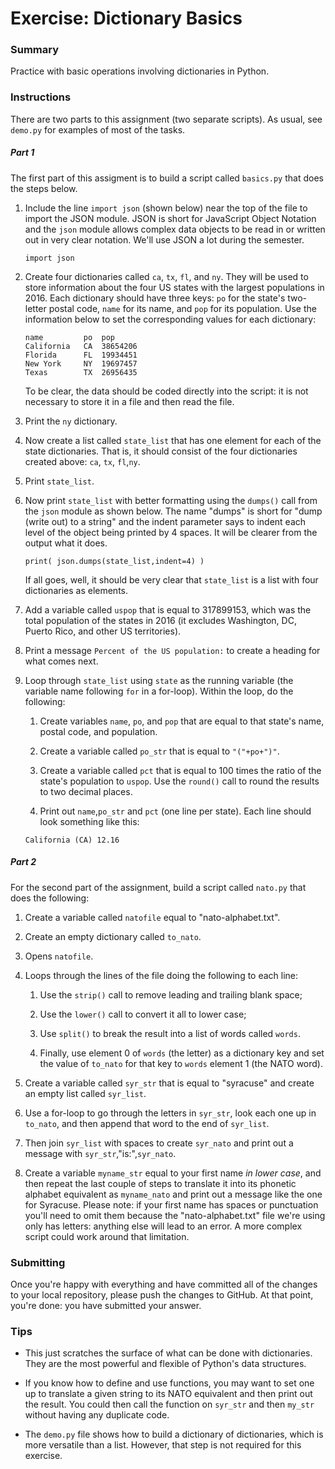 # Exercise: Dictionary Basics

### Summary

Practice with basic operations involving dictionaries in Python.

### Instructions

There are two parts to this assignment (two separate scripts). As usual, see
`demo.py` for examples of most of the tasks.

##### Part 1

The first part of this assigment is to build a script called `basics.py`
that does the steps below.

1. Include the line `import json` (shown below) near the top of the file to
import the JSON module. JSON is short for JavaScript Object Notation and the
`json` module allows complex data objects to be read in or written out
in very clear notation. We'll use JSON a lot during the semester.
    ```
    import json
    ```
1. Create four dictionaries called `ca`, `tx`, `fl`, and `ny`. They
will be used to store information about the four US states with the largest
populations in 2016. Each dictionary should have three keys: `po` for the
state's two-letter postal code, `name` for its name, and `pop` for its
population. Use the information below to set the corresponding values for
each dictionary:
    ```
    name         po  pop
    California   CA  38654206
    Florida      FL  19934451
    New York     NY  19697457
    Texas        TX  26956435
    ```
    To be clear, the data should be coded directly into the script: it is
    not necessary to store it in a file and then read the file.

1. Print the `ny` dictionary.

1. Now create a list called `state_list` that has one element for each of the
state dictionaries. That is, it should consist of the four dictionaries created
above: `ca`, `tx`, `fl`,`ny`.

1. Print `state_list`.

1. Now print `state_list` with better formatting using the `dumps()` call
from the `json` module as shown below. The name "dumps" is short for "dump (write
out) to a string" and the indent parameter says to indent each level of the
object being printed by 4 spaces. It will be clearer from the output what it
does.
    ```
    print( json.dumps(state_list,indent=4) )
    ```
    If all goes, well, it should be very clear that `state_list` is a list
    with four dictionaries as elements.

1. Add a variable called `uspop` that is equal to 317899153, which was the
total population of the states in 2016 (it excludes Washington, DC,
Puerto Rico, and other US territories).

1. Print a message `Percent of the US population:` to create a heading
for what comes next.

1. Loop through `state_list` using `state` as the running variable (the
variable name following `for` in a for-loop). Within the loop, do the
following:
    1. Create variables `name`, `po`, and `pop` that are equal to that
    state's name, postal code, and population.

    1. Create a variable called `po_str` that is equal to `"("+po+")"`.

    1. Create a variable called `pct` that is equal to 100 times the ratio 
    of the state's population to `uspop`. Use the `round()` call to
    round the results to two decimal places.

    1. Print out `name`,`po_str` and `pct` (one line per state). Each line should look something like this:
    ```
    California (CA) 12.16
    ```

##### Part 2

For the second part of the assignment, build a script called `nato.py`
that does the following:

1. Create a variable called `natofile` equal to "nato-alphabet.txt".

1. Create an empty dictionary called `to_nato`.

1. Opens `natofile`.

1. Loops through the lines of the file doing the following to each line:
    1. Use the `strip()` call to remove leading and trailing blank space;

    1. Use the `lower()` call to convert it all to lower case;

    1. Use `split()` to break the result into a list of words called `words`.

    1. Finally, use element 0 of `words` (the letter) as a dictionary key and
    set the value of `to_nato` for that key to `words` element 1 (the NATO
      word).

1. Create a variable called `syr_str` that is equal to "syracuse" and
create an empty list called `syr_list`.

1. Use a for-loop to go through the letters in `syr_str`, look each one
up in `to_nato`, and then append that word to the end of `syr_list`.

1. Then join `syr_list` with spaces to create `syr_nato` and print out a
message with `syr_str`,"is:",`syr_nato`.

1. Create a variable `myname_str` equal to your first name *in lower case*, and
then repeat the last couple of steps to translate it into its phonetic
alphabet equivalent as `myname_nato` and print out a message like the
one for Syracuse. Please note: if your first name has spaces or punctuation
you'll need to omit them because the "nato-alphabet.txt" file we're using 
only has letters: anything else will lead to an error. A more complex 
script could work around that limitation.

### Submitting

Once you're happy with everything and have committed all of the changes to
your local repository, please push the changes to GitHub. At that point,
you're done: you have submitted your answer.

### Tips

+ This just scratches the surface of what can be done with dictionaries.
They are the most powerful and flexible of Python's data structures.

+ If you know how to define and use functions, you may want to set one
up to translate a given string to its NATO equivalent and then print
out the result. You could then call the function on `syr_str` and then
`my_str` without having any duplicate code.

+ The `demo.py` file shows how to build a dictionary of dictionaries, which
is more versatile than a list. However, that step is not required for this
exercise.
